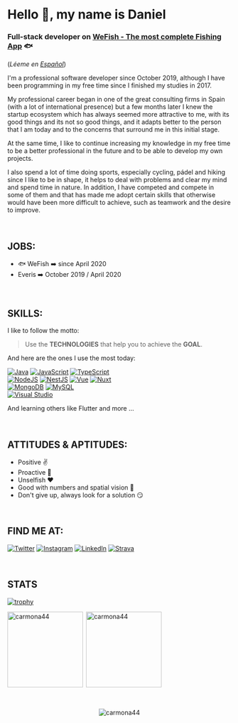# Hello 👋, my name is Daniel 
### Full-stack developer on [WeFish - The most complete Fishing App](https://wefish.app/) 🐟 
(*Léeme en [Español](https://github.com/carmona44/carmona44/blob/main/LEEME.md)*)

I'm a professional software developer since October 2019, although I have been programming in my free time since I finished my studies in 2017.

My professional career began in one of the great consulting firms in Spain (with a lot of international presence) but a few months later I knew the startup ecosystem which has always seemed more attractive to me, with its good things and its not so good things, and it adapts better to the person that I am today and to the concerns that surround me in this initial stage.

At the same time, I like to continue increasing my knowledge in my free time to be a better professional in the future and to be able to develop my own projects.

I also spend a lot of time doing sports, especially cycling, pádel and hiking since I like to be in shape, it helps to deal with problems and clear my mind and spend time in nature. In addition, I have competed and compete in some of them and that has made me adopt certain skills that otherwise would have been more difficult to achieve, such as teamwork and the desire to improve.

</br>

## JOBS:
- 🐟 WeFish ➡️ since April 2020
- Everis ➡️ October 2019 / April 2020

</br>

## SKILLS:
I like to follow the motto:
>Use the **TECHNOLOGIES** that help you to achieve the **GOAL**.

And here are the ones I use the most today:

[![Java](https://img.shields.io/badge/Java-007396?style=for-the-badge&logo=java&logoColor=white&labelColor=101010)]()
[![JavaScript](https://img.shields.io/badge/JavaScript-F7DF1E?style=for-the-badge&logo=javascript&logoColor=white&labelColor=101010)]()
[![TypeScript](https://img.shields.io/badge/TypeScript-0B1DFF?style=for-the-badge&logo=typescript&logoColor=white&labelColor=101010)]()
</br>
[![NodeJS](https://img.shields.io/badge/Node.JS-339933?style=for-the-badge&logo=node.js&logoColor=white&labelColor=101010)]()
[![NestJS](https://img.shields.io/badge/NestJS-FC0000?style=for-the-badge&logo=nestjs&logoColor=white&labelColor=101010)]()
[![Vue](https://img.shields.io/badge/Vue-4fc08d?style=for-the-badge&logo=vue.js&logoColor=white&labelColor=101010)]()
[![Nuxt](https://img.shields.io/badge/Nuxt-00c58e?style=for-the-badge&logo=nuxt.js&logoColor=white&labelColor=101010)]()
</br>
[![MongoDB](https://img.shields.io/badge/MongoDB-47A248?style=for-the-badge&logo=mongodb&logoColor=white&labelColor=101010)]()
[![MySQL](https://img.shields.io/badge/MySQL-4479A1?style=for-the-badge&logo=mysql&logoColor=white&labelColor=101010)]()
</br>
[![Visual Studio](https://img.shields.io/badge/VisualStudioCode-0066B8?style=for-the-badge&logo=visual-studio-code&logoColor=white&labelColor=101010)]()
</br>

And learning others like Flutter and more ...

</br>

## ATTITUDES & APTITUDES: 
- Positive ✌️
- Proactive 💪
- Unselfish ❤️
- Good with numbers and spatial vision 🔢
- Don't give up, always look for a solution 😏

</br>

## FIND ME AT:
[![Twitter](https://img.shields.io/badge/Twitter-@carmona44-1DA1F2?style=for-the-badge&logo=twitter&logoColor=white&labelColor=101010)](https://twitter.com/Carmona44)
[![Instagram](https://img.shields.io/badge/Instagram-@carmona44-E4405F?style=for-the-badge&logo=instagram&logoColor=white&labelColor=101010)](https://www.instagram.com/carmona44/)
[![LinkedIn](https://img.shields.io/badge/LinkedIn-Daniel_Carmona-0077B5?style=for-the-badge&logo=linkedin&logoColor=white&labelColor=101010)](https://www.linkedin.com/in/daniel-carmona-alarc%C3%B3n-46045ab1/)
[![Strava](https://img.shields.io/badge/Strava-Daniel_Carmona-fc5200?style=for-the-badge&logo=strava&logoColor=white&labelColor=101010)](https://www.strava.com/athletes/6878230)

</br>

## STATS

[![trophy](https://github-profile-trophy.vercel.app/?username=carmona44&theme=onedark&column=7&margin-w=15&margin-h=15&no-bg=true)](https://github.com/ryo-ma/github-profile-trophy)

<p><img height="170" align="left" src="https://github-readme-stats.vercel.app/api/top-langs?username=carmona44&show_icons=true&locale=en&layout=compact&theme=algolia" alt="carmona44" /></p>

<p>&nbsp;<img height="170" src="https://github-readme-stats.vercel.app/api?username=carmona44&show_icons=true&locale=en&theme=algolia" alt="carmona44" /></p>

</br>

<p align="center"> <img src="https://komarev.com/ghpvc/?username=carmona44&label=Profile%20views&color=0e75b6&style=flat" alt="carmona44" /> </p>

